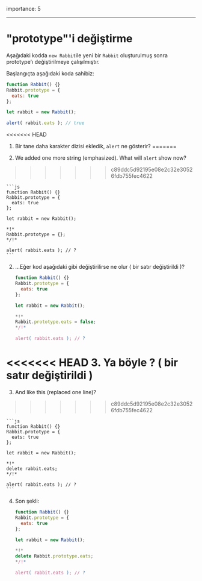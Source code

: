 importance: 5

---

# "prototype"'i değiştirme

Aşağıdaki kodda `new Rabbit`ile yeni bir `Rabbit` oluşturulmuş sonra prototype'ı değiştirilmeye çalışılmıştır.

Başlangıçta aşağıdaki koda sahibiz:

```js run
function Rabbit() {}
Rabbit.prototype = {
  eats: true
};

let rabbit = new Rabbit();

alert( rabbit.eats ); // true
```

<<<<<<< HEAD
1. Bir tane daha karakter dizisi ekledik, `alert` ne gösterir?
=======

1. We added one more string (emphasized). What will `alert` show now?
>>>>>>> c89ddc5d92195e08e2c32e30526fdb755fec4622

    ```js
    function Rabbit() {}
    Rabbit.prototype = {
      eats: true
    };

    let rabbit = new Rabbit();

    *!*
    Rabbit.prototype = {};
    */!*

    alert( rabbit.eats ); // ?
    ```
2. ...Eğer kod aşağıdaki gibi değiştirilirse ne olur ( bir satır değiştirildi )?

    ```js
    function Rabbit() {}
    Rabbit.prototype = {
      eats: true
    };

    let rabbit = new Rabbit();

    *!*
    Rabbit.prototype.eats = false;
    */!*

    alert( rabbit.eats ); // ?
    ```

<<<<<<< HEAD
3. Ya böyle ? ( bir satır değiştirildi )
=======
3. And like this (replaced one line)?
>>>>>>> c89ddc5d92195e08e2c32e30526fdb755fec4622

    ```js
    function Rabbit() {}
    Rabbit.prototype = {
      eats: true
    };

    let rabbit = new Rabbit();

    *!*
    delete rabbit.eats;
    */!*

    alert( rabbit.eats ); // ?
    ```
4. Son şekli:

    ```js
    function Rabbit() {}
    Rabbit.prototype = {
      eats: true
    };

    let rabbit = new Rabbit();

    *!*
    delete Rabbit.prototype.eats;
    */!*

    alert( rabbit.eats ); // ?
    ```
